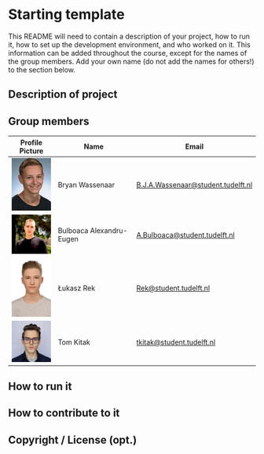 # Starting template

This README will need to contain a description of your project, how to run it, how to set up the development environment, and who worked on it.
This information can be added throughout the course, except for the names of the group members.
Add your own name (do not add the names for others!) to the section below.

## Description of project

## Group members

| Profile Picture                                                  | Name                     | Email                              |
|------------------------------------------------------------------|--------------------------|------------------------------------|
| <img src="docs/profile_pictures/pf_Bryan.jpg" width="80">        | Bryan Wassenaar          | B.J.A.Wassenaar@student.tudelft.nl |
| <img src ="docs/profile_pictures/photo_eugen.jfif" width = "80"> | Bulboaca Alexandru-Eugen | A.Bulboaca@student.tudelft.nl      |
| <img src ="docs/profile_pictures/pf_Lukasz.jpg" width = "80">    | Łukasz Rek		          | Rek@student.tudelft.nl             |
| <img src ="docs/profile_pictures/pf_Tom.jpg" width = "80">       | Tom Kitak		      | tkitak@student.tudelft.nl             |

<!-- Instructions (remove once assignment has been completed -->
<!-- - Add (only!) your own name to the table above (use Markdown formatting) -->
<!-- - Mention your *student* email address -->
<!-- - Preferably add a recognizable photo, otherwise add your GitLab photo -->
<!-- - (please make sure the photos have the same size) --> 

## How to run it

## How to contribute to it

## Copyright / License (opt.)
